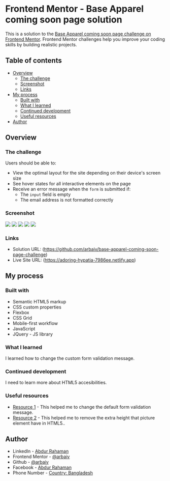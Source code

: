 # Frontend Mentor - Base Apparel coming soon page solution

This is a solution to the [Base Apparel coming soon page challenge on Frontend Mentor](https://www.frontendmentor.io/challenges/base-apparel-coming-soon-page-5d46b47f8db8a7063f9331a0). Frontend Mentor challenges help you improve your coding skills by building realistic projects. 

## Table of contents

- [Overview](#overview)
  - [The challenge](#the-challenge)
  - [Screenshot](#screenshot)
  - [Links](#links)
- [My process](#my-process)
  - [Built with](#built-with)
  - [What I learned](#what-i-learned)
  - [Continued development](#continued-development)
  - [Useful resources](#useful-resources)
- [Author](#author)




## Overview

### The challenge

Users should be able to:

- View the optimal layout for the site depending on their device's screen size
- See hover states for all interactive elements on the page
- Receive an error message when the `form` is submitted if:
  - The `input` field is empty
  - The email address is not formatted correctly

### Screenshot

![](./screenshot.jpg)
![](images/screenshot/base-apparel-coming-soon-desktop-screenshot.png)
![](images/screenshot/base-apparel-coming-soon-desktop-active-screenshot.png)
![](images/screenshot/base-apparel-coming-soon-mobile-screenshot.png)
![](images/screenshot/base-apparel-coming-soon-mobile-active-screenshot.png)

### Links

- Solution URL: (https://github.com/arbaiv/base-apparel-coming-soon-page-challenge)
- Live Site URL: (https://adoring-hypatia-7986ee.netlify.app)

## My process

### Built with

- Semantic HTML5 markup
- CSS custom properties
- Flexbox
- CSS Grid
- Mobile-first workflow
- JavaScript
- JQuery - JS library

### What I learned

I learned how to change the custom form validation message.


### Continued development

I need to learn more about HTML5 accesibilities. 


### Useful resources

- [Resource 1](https://angelika.me/2020/02/01/custom-error-messages-for-html5-form-validation/) - This helped me to change the default form validation message.
- [Resource 2](https://stackoverflow.com/questions/38361657/why-does-my-html5-picture-have-a-height-outside-of-its-img-and-why-does-it-n) - This helped me to remove the extra height that picture element have in HTML5.. 



## Author

- LinkedIn - [Abdur Rahaman](https://www.linkedin.com/in/abdur-rahaman-arb4/)
- Frontend Mentor - [@arbaiv](https://www.frontendmentor.io/profile/arbaiv)
- Github - [@arbaiv](https://github.com/arbaiv)
- Facebook - [Abdur Rahaman](https://www.facebook.com/people/Abdur-Rahaman/100052283355364/)
- Phone Number - [Country: Bangladesh](+8801775575562)
